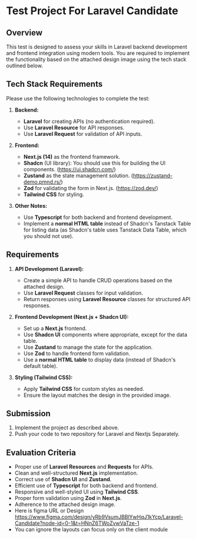 # Test Project For Laravel Candidate

## Overview

This test is designed to assess your skills in Laravel backend development and frontend integration using modern tools. You are required to implement the functionality based on the attached design image using the tech stack outlined below.

## Tech Stack Requirements

Please use the following technologies to complete the test:

1. **Backend:**
   - **Laravel** for creating APIs (no authentication required).
   - Use **Laravel Resource** for API responses.
   - Use **Laravel Request** for validation of API inputs.

2. **Frontend:**
   - **Next.js (14)** as the frontend framework.
   - **Shadcn** (UI library): You should use this for building the UI components. (https://ui.shadcn.com/)
   - **Zustand** as the state management solution. (https://zustand-demo.pmnd.rs/)
   - **Zod** for validating the form in Next.js. (https://zod.dev/)
   - **Tailwind CSS** for styling.

3. **Other Notes:**
   - Use **Typescript** for both backend and frontend development.
   - Implement a **normal HTML table** instead of Shadcn's Tanstack Table for listing data (as Shadcn's table uses Tanstack Data Table, which you should not use).

## Requirements

1. **API Development (Laravel):**
   - Create a simple API to handle CRUD operations based on the attached design.
   - Use **Laravel Request** classes for input validation.
   - Return responses using **Laravel Resource** classes for structured API responses.

2. **Frontend Development (Next.js + Shadcn UI):**
   - Set up a **Next.js** frontend.
   - Use **Shadcn UI** components where appropriate, except for the data table.
   - Use **Zustand** to manage the state for the application.
   - Use **Zod** to handle frontend form validation.
   - Use a **normal HTML table** to display data (instead of Shadcn's default table).

3. **Styling (Tailwind CSS):**
   - Apply **Tailwind CSS** for custom styles as needed.
   - Ensure the layout matches the design in the provided image.


## Submission

1. Implement the project as described above.
2. Push your code to two repository for Laravel and Nextjs Separately.
   

## Evaluation Criteria

- Proper use of **Laravel Resources** and **Requests** for APIs.
- Clean and well-structured **Next.js** implementation.
- Correct use of **Shadcn UI** and **Zustand**.
- Efficient use of **Typescript** for both backend and frontend.
- Responsive and well-styled UI using **Tailwind CSS**.
- Proper form validation using **Zod** in **Next.js**.
- Adherence to the attached design image.
- Here is figma URL or Design https://www.figma.com/design/yRb9VsumJBBlYwHqJ1kYcp/Laravel-Candidate?node-id=0-1&t=HNnZ6TWoZvwVaTze-1
- You can ignore the layouts can focus only on the client module
